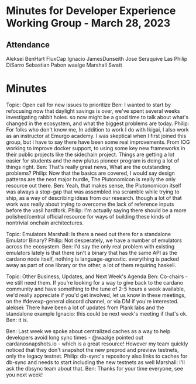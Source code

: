 # Minutes for Developer Experience Working Group - March 28, 2023


## Attendance
Aleksei
BenHart
FluxCap
Ignacio
JamesDunseith
Jose Seraquive
Las
Philip DiSarro
Sebastian Pabon
waalge
Marshall Swatt

# Minutes


Topic: Open call for new issues to prioritize
Ben: I wanted to start by refocusing now that daylight savings is over, we've spent several weeks investigating rabbit holes. so now might be a good time to talk about what's changed in the ecosystem, and what the biggest problems are today.
Philip: For folks who don't know me, In addition to work I do with Ikigai, I also work as an instructor at Emurgo academy. I was skeptical when I first joined this group, but i have to say there have been some real improvements.  From IOG working to improve docker support, to using some key new frameworks in their public projects like the sidechain project.  Things are getting a lot easier for students and the new plutus pioneer program is doing a lot of things right.
Ben: That's really great news,  What are the outstanding problems?
Philip: Now that the basics are covered, I would say design patterns are the next major hurdle, The Plutonomicon is really the only resource out there.
Ben: Yeah, that makes sense, the Plutonomicon itself was always a stop-gap that was assembled ina scramble while trying to ship, as a way of describing ideas from our research. though a lot of that work was really about trying to overcome the lack of reference inputs before the vasil hardfork.
Philip: I'm actually saying there should be a more polished/central official resource for ways of building these kinds of nontrivial onchain architectures.

Topic: Emulators
Marshall: Is there a need out there for a standalone Emulator Binary?
Philip: Not desperately, we have a number of emulators across the ecosystem.
Ben: I'd say the only real problem with existing emulators lately is that there isn't a binary that has the same API as the cardano node itself, nothing is language-agnostic. everything is packed away as part of one library or the other, a lot of them requiring haskell.

Topic: Other Business, Updates, and Next Week's Agenda
Ben: Co-chairs - we still need them.  If you're looking for a way to give back to the cardano community and have something to the tune of 2-5 hours a week available, we'd really appreciate if you'd get involved, let us know in these meetings, on the #devexp-general discord channel, or via DM if you're interested.
aleksei: There have been a lot of updates from Plank labs and the standalone example
Ignacio: this could be next week's meeting if that's ok.
Ben: it is.

Ben: Last week we spoke about centralized caches as a way to help developers avoid long sync times - @waalge pointed out cardanosnapshots.io - which is a great resource! However my team quickly noticed that they don't snapshot the new preprod and preview testnets, only the legacy testnet.
Philip: db-sync's repository also links to caches for db-sync and needs to start including the new testnets as well
Marshall: I'll ask the dbsync team about that.
Ben: Thanks for your time everyone, see you next week!
